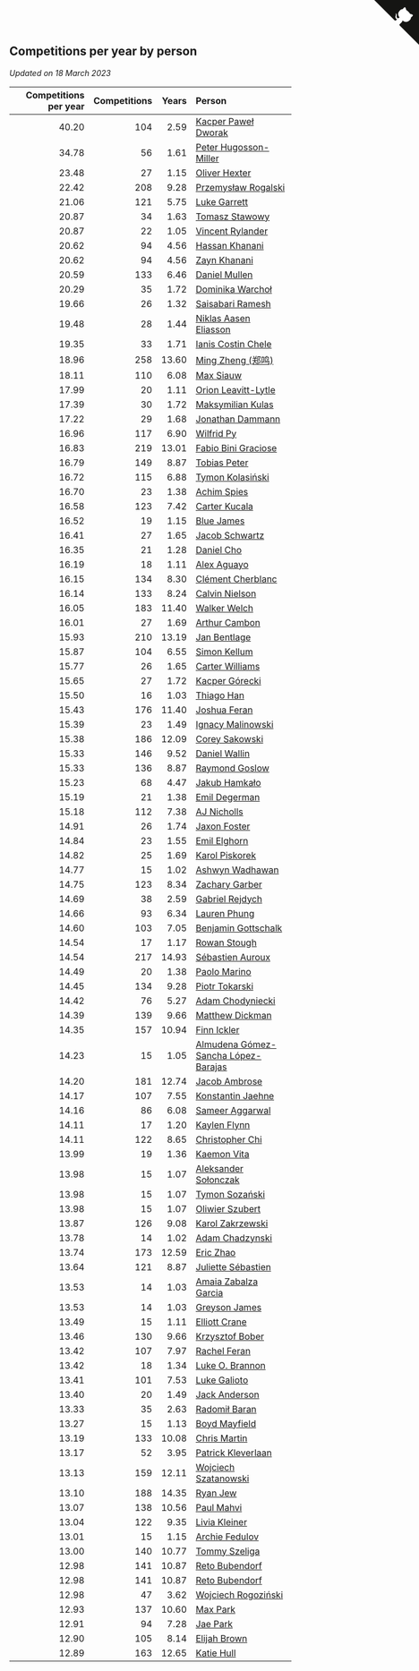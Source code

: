 ## Competitions per year by person

*Updated on 18 March 2023*

| Competitions per year | Competitions | Years | Person |
| ---: | ---: | ---: | :--- |
| 40.20 | 104 | 2.59 | [Kacper Paweł Dworak](https://www.worldcubeassociation.org/persons/2020DWOR01) |
| 34.78 | 56 | 1.61 | [Peter Hugosson-Miller](https://www.worldcubeassociation.org/persons/2021HUGO01) |
| 23.48 | 27 | 1.15 | [Oliver Hexter](https://www.worldcubeassociation.org/persons/2022HEXT01) |
| 22.42 | 208 | 9.28 | [Przemysław Rogalski](https://www.worldcubeassociation.org/persons/2013ROGA02) |
| 21.06 | 121 | 5.75 | [Luke Garrett](https://www.worldcubeassociation.org/persons/2017GARR05) |
| 20.87 | 34 | 1.63 | [Tomasz Stawowy](https://www.worldcubeassociation.org/persons/2021STAW01) |
| 20.87 | 22 | 1.05 | [Vincent Rylander](https://www.worldcubeassociation.org/persons/2022RYLA01) |
| 20.62 | 94 | 4.56 | [Hassan Khanani](https://www.worldcubeassociation.org/persons/2018KHAN26) |
| 20.62 | 94 | 4.56 | [Zayn Khanani](https://www.worldcubeassociation.org/persons/2018KHAN28) |
| 20.59 | 133 | 6.46 | [Daniel Mullen](https://www.worldcubeassociation.org/persons/2016MULL04) |
| 20.29 | 35 | 1.72 | [Dominika Warchoł](https://www.worldcubeassociation.org/persons/2021WARC01) |
| 19.66 | 26 | 1.32 | [Saisabari Ramesh](https://www.worldcubeassociation.org/persons/2021RAME01) |
| 19.48 | 28 | 1.44 | [Niklas Aasen Eliasson](https://www.worldcubeassociation.org/persons/2021ELIA01) |
| 19.35 | 33 | 1.71 | [Ianis Costin Chele](https://www.worldcubeassociation.org/persons/2021CHEL01) |
| 18.96 | 258 | 13.60 | [Ming Zheng (郑鸣)](https://www.worldcubeassociation.org/persons/2009ZHEN11) |
| 18.11 | 110 | 6.08 | [Max Siauw](https://www.worldcubeassociation.org/persons/2017SIAU02) |
| 17.99 | 20 | 1.11 | [Orion Leavitt-Lytle](https://www.worldcubeassociation.org/persons/2022LEAV01) |
| 17.39 | 30 | 1.72 | [Maksymilian Kulas](https://www.worldcubeassociation.org/persons/2021KULA02) |
| 17.22 | 29 | 1.68 | [Jonathan Dammann](https://www.worldcubeassociation.org/persons/2021DAMM01) |
| 16.96 | 117 | 6.90 | [Wilfrid Py](https://www.worldcubeassociation.org/persons/2016PYWI01) |
| 16.83 | 219 | 13.01 | [Fabio Bini Graciose](https://www.worldcubeassociation.org/persons/2010GRAC02) |
| 16.79 | 149 | 8.87 | [Tobias Peter](https://www.worldcubeassociation.org/persons/2014PETE03) |
| 16.72 | 115 | 6.88 | [Tymon Kolasiński](https://www.worldcubeassociation.org/persons/2016KOLA02) |
| 16.70 | 23 | 1.38 | [Achim Spies](https://www.worldcubeassociation.org/persons/2021SPIE01) |
| 16.58 | 123 | 7.42 | [Carter Kucala](https://www.worldcubeassociation.org/persons/2015KUCA01) |
| 16.52 | 19 | 1.15 | [Blue James](https://www.worldcubeassociation.org/persons/2022JAME01) |
| 16.41 | 27 | 1.65 | [Jacob Schwartz](https://www.worldcubeassociation.org/persons/2021SCHW01) |
| 16.35 | 21 | 1.28 | [Daniel Cho](https://www.worldcubeassociation.org/persons/2021CHOD01) |
| 16.19 | 18 | 1.11 | [Alex Aguayo](https://www.worldcubeassociation.org/persons/2022AGUA01) |
| 16.15 | 134 | 8.30 | [Clément Cherblanc](https://www.worldcubeassociation.org/persons/2014CHER05) |
| 16.14 | 133 | 8.24 | [Calvin Nielson](https://www.worldcubeassociation.org/persons/2014NIEL03) |
| 16.05 | 183 | 11.40 | [Walker Welch](https://www.worldcubeassociation.org/persons/2011WELC01) |
| 16.01 | 27 | 1.69 | [Arthur Cambon](https://www.worldcubeassociation.org/persons/2021CAMB01) |
| 15.93 | 210 | 13.19 | [Jan Bentlage](https://www.worldcubeassociation.org/persons/2010BENT01) |
| 15.87 | 104 | 6.55 | [Simon Kellum](https://www.worldcubeassociation.org/persons/2016KELL12) |
| 15.77 | 26 | 1.65 | [Carter Williams](https://www.worldcubeassociation.org/persons/2021WILL06) |
| 15.65 | 27 | 1.72 | [Kacper Górecki](https://www.worldcubeassociation.org/persons/2021GORE01) |
| 15.50 | 16 | 1.03 | [Thiago Han](https://www.worldcubeassociation.org/persons/2022HANT01) |
| 15.43 | 176 | 11.40 | [Joshua Feran](https://www.worldcubeassociation.org/persons/2011FERA01) |
| 15.39 | 23 | 1.49 | [Ignacy Malinowski](https://www.worldcubeassociation.org/persons/2021MALI02) |
| 15.38 | 186 | 12.09 | [Corey Sakowski](https://www.worldcubeassociation.org/persons/2011SAKO01) |
| 15.33 | 146 | 9.52 | [Daniel Wallin](https://www.worldcubeassociation.org/persons/2013WALL03) |
| 15.33 | 136 | 8.87 | [Raymond Goslow](https://www.worldcubeassociation.org/persons/2014GOSL01) |
| 15.23 | 68 | 4.47 | [Jakub Hamkało](https://www.worldcubeassociation.org/persons/2018HAMK01) |
| 15.19 | 21 | 1.38 | [Emil Degerman](https://www.worldcubeassociation.org/persons/2021DEGE01) |
| 15.18 | 112 | 7.38 | [AJ Nicholls](https://www.worldcubeassociation.org/persons/2015NICH04) |
| 14.91 | 26 | 1.74 | [Jaxon Foster](https://www.worldcubeassociation.org/persons/2021FOST01) |
| 14.84 | 23 | 1.55 | [Emil Elghorn](https://www.worldcubeassociation.org/persons/2021ELGH01) |
| 14.82 | 25 | 1.69 | [Karol Piskorek](https://www.worldcubeassociation.org/persons/2021PISK01) |
| 14.77 | 15 | 1.02 | [Ashwyn Wadhawan](https://www.worldcubeassociation.org/persons/2022WADH02) |
| 14.75 | 123 | 8.34 | [Zachary Garber](https://www.worldcubeassociation.org/persons/2014GARB01) |
| 14.69 | 38 | 2.59 | [Gabriel Rejdych](https://www.worldcubeassociation.org/persons/2020REJD01) |
| 14.66 | 93 | 6.34 | [Lauren Phung](https://www.worldcubeassociation.org/persons/2016PHUN02) |
| 14.60 | 103 | 7.05 | [Benjamin Gottschalk](https://www.worldcubeassociation.org/persons/2016GOTT01) |
| 14.54 | 17 | 1.17 | [Rowan Stough](https://www.worldcubeassociation.org/persons/2022STOU01) |
| 14.54 | 217 | 14.93 | [Sébastien Auroux](https://www.worldcubeassociation.org/persons/2008AURO01) |
| 14.49 | 20 | 1.38 | [Paolo Marino](https://www.worldcubeassociation.org/persons/2021MARI04) |
| 14.45 | 134 | 9.28 | [Piotr Tokarski](https://www.worldcubeassociation.org/persons/2013TOKA01) |
| 14.42 | 76 | 5.27 | [Adam Chodyniecki](https://www.worldcubeassociation.org/persons/2017CHOD02) |
| 14.39 | 139 | 9.66 | [Matthew Dickman](https://www.worldcubeassociation.org/persons/2013DICK01) |
| 14.35 | 157 | 10.94 | [Finn Ickler](https://www.worldcubeassociation.org/persons/2012ICKL01) |
| 14.23 | 15 | 1.05 | [Almudena Gómez-Sancha López-Barajas](https://www.worldcubeassociation.org/persons/2022GOME03) |
| 14.20 | 181 | 12.74 | [Jacob Ambrose](https://www.worldcubeassociation.org/persons/2010AMBR01) |
| 14.17 | 107 | 7.55 | [Konstantin Jaehne](https://www.worldcubeassociation.org/persons/2015JAEH01) |
| 14.16 | 86 | 6.08 | [Sameer Aggarwal](https://www.worldcubeassociation.org/persons/2017AGGA01) |
| 14.11 | 17 | 1.20 | [Kaylen Flynn](https://www.worldcubeassociation.org/persons/2022FLYN01) |
| 14.11 | 122 | 8.65 | [Christopher Chi](https://www.worldcubeassociation.org/persons/2014CHIC01) |
| 13.99 | 19 | 1.36 | [Kaemon Vita](https://www.worldcubeassociation.org/persons/2021VITA01) |
| 13.98 | 15 | 1.07 | [Aleksander Sołonczak](https://www.worldcubeassociation.org/persons/2022SOLO01) |
| 13.98 | 15 | 1.07 | [Tymon Sozański](https://www.worldcubeassociation.org/persons/2022SOZA01) |
| 13.98 | 15 | 1.07 | [Oliwier Szubert](https://www.worldcubeassociation.org/persons/2022SZUB01) |
| 13.87 | 126 | 9.08 | [Karol Zakrzewski](https://www.worldcubeassociation.org/persons/2014ZAKR01) |
| 13.78 | 14 | 1.02 | [Adam Chadzynski](https://www.worldcubeassociation.org/persons/2022CHAD02) |
| 13.74 | 173 | 12.59 | [Eric Zhao](https://www.worldcubeassociation.org/persons/2010ZHAO19) |
| 13.64 | 121 | 8.87 | [Juliette Sébastien](https://www.worldcubeassociation.org/persons/2014SEBA01) |
| 13.53 | 14 | 1.03 | [Amaia Zabalza Garcia](https://www.worldcubeassociation.org/persons/2022GARC03) |
| 13.53 | 14 | 1.03 | [Greyson James](https://www.worldcubeassociation.org/persons/2022JAME02) |
| 13.49 | 15 | 1.11 | [Elliott Crane](https://www.worldcubeassociation.org/persons/2022CRAN01) |
| 13.46 | 130 | 9.66 | [Krzysztof Bober](https://www.worldcubeassociation.org/persons/2013BOBE01) |
| 13.42 | 107 | 7.97 | [Rachel Feran](https://www.worldcubeassociation.org/persons/2015FERA01) |
| 13.42 | 18 | 1.34 | [Luke O. Brannon](https://www.worldcubeassociation.org/persons/2021BRAN02) |
| 13.41 | 101 | 7.53 | [Luke Galioto](https://www.worldcubeassociation.org/persons/2015GALI02) |
| 13.40 | 20 | 1.49 | [Jack Anderson](https://www.worldcubeassociation.org/persons/2021ANDE05) |
| 13.33 | 35 | 2.63 | [Radomił Baran](https://www.worldcubeassociation.org/persons/2020BARA02) |
| 13.27 | 15 | 1.13 | [Boyd Mayfield](https://www.worldcubeassociation.org/persons/2022MAYF01) |
| 13.19 | 133 | 10.08 | [Chris Martin](https://www.worldcubeassociation.org/persons/2013MART03) |
| 13.17 | 52 | 3.95 | [Patrick Kleverlaan](https://www.worldcubeassociation.org/persons/2019KLEV01) |
| 13.13 | 159 | 12.11 | [Wojciech Szatanowski](https://www.worldcubeassociation.org/persons/2011SZAT01) |
| 13.10 | 188 | 14.35 | [Ryan Jew](https://www.worldcubeassociation.org/persons/2008JEWR01) |
| 13.07 | 138 | 10.56 | [Paul Mahvi](https://www.worldcubeassociation.org/persons/2012MAHV01) |
| 13.04 | 122 | 9.35 | [Livia Kleiner](https://www.worldcubeassociation.org/persons/2013KLEI03) |
| 13.01 | 15 | 1.15 | [Archie Fedulov](https://www.worldcubeassociation.org/persons/2022FEDU01) |
| 13.00 | 140 | 10.77 | [Tommy Szeliga](https://www.worldcubeassociation.org/persons/2012SZEL01) |
| 12.98 | 141 | 10.87 | [Reto Bubendorf](https://www.worldcubeassociation.org/persons/2012BUBE01) |
| 12.98 | 141 | 10.87 | [Reto Bubendorf](https://www.worldcubeassociation.org/persons/2012BUBE01) |
| 12.98 | 47 | 3.62 | [Wojciech Rogoziński](https://www.worldcubeassociation.org/persons/2019ROGO04) |
| 12.93 | 137 | 10.60 | [Max Park](https://www.worldcubeassociation.org/persons/2012PARK03) |
| 12.91 | 94 | 7.28 | [Jae Park](https://www.worldcubeassociation.org/persons/2015PARK24) |
| 12.90 | 105 | 8.14 | [Elijah Brown](https://www.worldcubeassociation.org/persons/2015BROW03) |
| 12.89 | 163 | 12.65 | [Katie Hull](https://www.worldcubeassociation.org/persons/2010HULL01) |


<a href="https://github.com/JustinTimeCuber/wca_statistics" class="github-corner" aria-label="View source on Github"><svg width="80" height="80" viewBox="0 0 250 250" style="fill:#151513; color:#fff; position: absolute; top: 0; border: 0; right: 0;" aria-hidden="true"><path d="M0,0 L115,115 L130,115 L142,142 L250,250 L250,0 Z"></path><path d="M128.3,109.0 C113.8,99.7 119.0,89.6 119.0,89.6 C122.0,82.7 120.5,78.6 120.5,78.6 C119.2,72.0 123.4,76.3 123.4,76.3 C127.3,80.9 125.5,87.3 125.5,87.3 C122.9,97.6 130.6,101.9 134.4,103.2" fill="currentColor" style="transform-origin: 130px 106px;" class="octo-arm"></path><path d="M115.0,115.0 C114.9,115.1 118.7,116.5 119.8,115.4 L133.7,101.6 C136.9,99.2 139.9,98.4 142.2,98.6 C133.8,88.0 127.5,74.4 143.8,58.0 C148.5,53.4 154.0,51.2 159.7,51.0 C160.3,49.4 163.2,43.6 171.4,40.1 C171.4,40.1 176.1,42.5 178.8,56.2 C183.1,58.6 187.2,61.8 190.9,65.4 C194.5,69.0 197.7,73.2 200.1,77.6 C213.8,80.2 216.3,84.9 216.3,84.9 C212.7,93.1 206.9,96.0 205.4,96.6 C205.1,102.4 203.0,107.8 198.3,112.5 C181.9,128.9 168.3,122.5 157.7,114.1 C157.9,116.9 156.7,120.9 152.7,124.9 L141.0,136.5 C139.8,137.7 141.6,141.9 141.8,141.8 Z" fill="currentColor" class="octo-body"></path></svg></a><style>.github-corner:hover .octo-arm{animation:octocat-wave 560ms ease-in-out}@keyframes octocat-wave{0%,100%{transform:rotate(0)}20%,60%{transform:rotate(-25deg)}40%,80%{transform:rotate(10deg)}}@media (max-width:500px){.github-corner:hover .octo-arm{animation:none}.github-corner .octo-arm{animation:octocat-wave 560ms ease-in-out}}</style>

